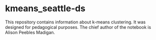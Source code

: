 # kmeans_seattle-ds

This repository contains information about k-means clustering. It was designed for pedagogical purposes. The chief author of the notebook is Alison Peebles Madigan.
